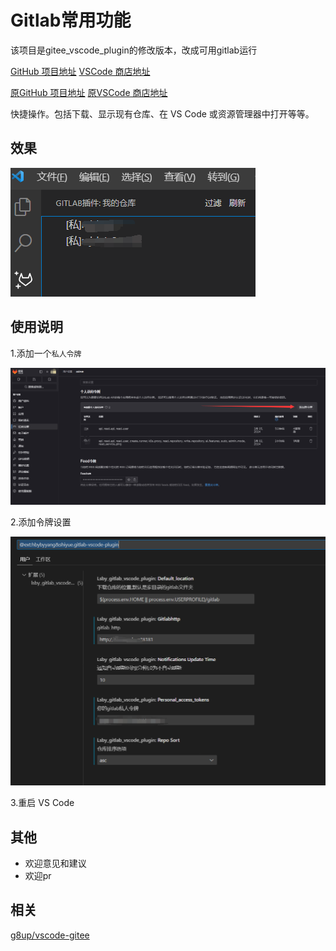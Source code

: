# Gitlab常用功能
该项目是gitee_vscode_plugin的修改版本，改成可用gitlab运行

[GitHub 项目地址](https://github.com/OctoberShiyue/gitee_vscode_plugin)
[VSCode 商店地址](https://marketplace.visualstudio.com/items?itemName=hbybyyang.gitee-vscode-plugin)

[原GitHub 项目地址](https://gitee.com/hbybyyang/gitee_vscode_plugin)
[原VSCode 商店地址](https://marketplace.visualstudio.com/items?itemName=hbybyyang.gitee-vscode-plugin)

快捷操作。包括下载、显示现有仓库、在 VS Code 或资源管理器中打开等等。

## 效果

![效果图](doc/效果图A.png)

## 使用说明

1.添加一个`私人令牌`

![使用1](doc/使用1A.png)

2.添加令牌设置

![使用2](doc/使用2.png)

3.重启 VS Code

## 其他

- 欢迎意见和建议
- 欢迎pr

## 相关

[g8up/vscode-gitee](https://gitee.com/g8up/vscode-gitee)
